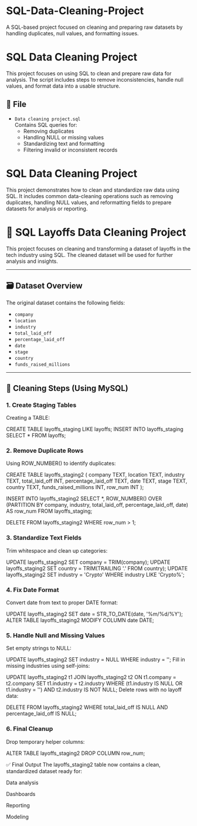 # SQL-Data-Cleaning-Project
A SQL-based project focused on cleaning and preparing raw datasets by handling duplicates, null values, and formatting issues.

# SQL Data Cleaning Project

This project focuses on using SQL to clean and prepare raw data for analysis. The script includes steps to remove inconsistencies, handle null values, and format data into a usable structure.

## 📁 File

- `Data cleaning project.sql`  
  Contains SQL queries for:
  - Removing duplicates
  - Handling NULL or missing values
  - Standardizing text and formatting
  - Filtering invalid or inconsistent records

# SQL Data Cleaning Project

This project demonstrates how to clean and standardize raw data using SQL. It includes common data-cleaning operations such as removing duplicates, handling NULL values, and reformatting fields to prepare datasets for analysis or reporting.

# 🧹 SQL Layoffs Data Cleaning Project

This project focuses on cleaning and transforming a dataset of layoffs in the tech industry using SQL. The cleaned dataset will be used for further analysis and insights.

---

## 🗃 Dataset Overview

The original dataset contains the following fields:

- `company`
- `location`
- `industry`
- `total_laid_off`
- `percentage_laid_off`
- `date`
- `stage`
- `country`
- `funds_raised_millions`

---

## 🔧 Cleaning Steps (Using MySQL)

### 1. Create Staging Tables
Creating a TABLE:

CREATE TABLE layoffs_staging LIKE layoffs;
INSERT INTO layoffs_staging SELECT * FROM layoffs;

### 2. Remove Duplicate Rows
Using ROW_NUMBER() to identify duplicates:

CREATE TABLE layoffs_staging2 (
  company TEXT,
  location TEXT,
  industry TEXT,
  total_laid_off INT,
  percentage_laid_off TEXT,
  date TEXT,
  stage TEXT,
  country TEXT,
  funds_raised_millions INT,
  row_num INT
);

INSERT INTO layoffs_staging2
SELECT *, 
ROW_NUMBER() OVER (PARTITION BY company, industry, total_laid_off, percentage_laid_off, date) AS row_num
FROM layoffs_staging;

DELETE FROM layoffs_staging2 WHERE row_num > 1;

### 3. Standardize Text Fields
Trim whitespace and clean up categories:

UPDATE layoffs_staging2 SET company = TRIM(company);
UPDATE layoffs_staging2 SET country = TRIM(TRAILING '.' FROM country);
UPDATE layoffs_staging2 SET industry = 'Crypto' WHERE industry LIKE 'Crypto%';

### 4. Fix Date Format
Convert date from text to proper DATE format:

UPDATE layoffs_staging2 SET date = STR_TO_DATE(date, '%m/%d/%Y');
ALTER TABLE layoffs_staging2 MODIFY COLUMN date DATE;

### 5. Handle Null and Missing Values
Set empty strings to NULL:

UPDATE layoffs_staging2 SET industry = NULL WHERE industry = '';
Fill in missing industries using self-joins:

UPDATE layoffs_staging2 t1
JOIN layoffs_staging2 t2 ON t1.company = t2.company
SET t1.industry = t2.industry
WHERE (t1.industry IS NULL OR t1.industry = '')
  AND t2.industry IS NOT NULL;
Delete rows with no layoff data:

DELETE FROM layoffs_staging2
WHERE total_laid_off IS NULL AND percentage_laid_off IS NULL;

### 6. Final Cleanup
Drop temporary helper columns:

ALTER TABLE layoffs_staging2 DROP COLUMN row_num;

✅ Final Output
The layoffs_staging2 table now contains a clean, standardized dataset ready for:

Data analysis

Dashboards

Reporting

Modeling
